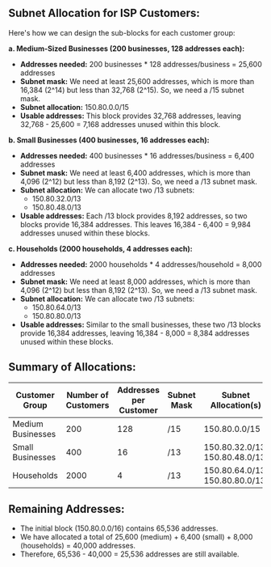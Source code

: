 ## Subnet Allocation for ISP Customers:

Here's how we can design the sub-blocks for each customer group:

**a. Medium-Sized Businesses (200 businesses, 128 addresses each):**

*   **Addresses needed:** 200 businesses * 128 addresses/business = 25,600 addresses 
*   **Subnet mask:** We need at least 25,600 addresses, which is more than 16,384 (2^14) but less than 32,768 (2^15). So, we need a /15 subnet mask.
*   **Subnet allocation:** 150.80.0.0/15 
*   **Usable addresses:** This block provides 32,768 addresses, leaving 32,768 - 25,600 = 7,168 addresses unused within this block.

**b. Small Businesses (400 businesses, 16 addresses each):**

*   **Addresses needed:** 400 businesses * 16 addresses/business = 6,400 addresses
*   **Subnet mask:** We need at least 6,400 addresses, which is more than 4,096 (2^12) but less than 8,192 (2^13). So, we need a /13 subnet mask.
*   **Subnet allocation:** We can allocate two /13 subnets:
    *   150.80.32.0/13
    *   150.80.48.0/13
*   **Usable addresses:** Each /13 block provides 8,192 addresses, so two blocks provide 16,384 addresses. This leaves 16,384 - 6,400 = 9,984 addresses unused within these blocks.

**c. Households (2000 households, 4 addresses each):**

*   **Addresses needed:** 2000 households * 4 addresses/household = 8,000 addresses
*   **Subnet mask:** We need at least 8,000 addresses, which is more than 4,096 (2^12) but less than 8,192 (2^13). So, we need a /13 subnet mask.
*   **Subnet allocation:** We can allocate two /13 subnets:
    *   150.80.64.0/13 
    *   150.80.80.0/13
*   **Usable addresses:** Similar to the small businesses, these two /13 blocks provide 16,384 addresses, leaving 16,384 - 8,000 = 8,384 addresses unused within these blocks. 

## Summary of Allocations:

| Customer Group       | Number of Customers | Addresses per Customer | Subnet Mask | Subnet Allocation(s)     |
| -------------------- | ------------------ | ---------------------- | ----------- | ------------------------ |
| Medium Businesses    | 200                 | 128                   | /15         | 150.80.0.0/15            |
| Small Businesses     | 400                 | 16                    | /13         | 150.80.32.0/13, 150.80.48.0/13 |
| Households           | 2000                | 4                     | /13         | 150.80.64.0/13, 150.80.80.0/13 |

## Remaining Addresses:

*   The initial block (150.80.0.0/16) contains 65,536 addresses.
*   We have allocated a total of 25,600 (medium) + 6,400 (small) + 8,000 (households) = 40,000 addresses.
*   Therefore, 65,536 - 40,000 = 25,536 addresses are still available. 
